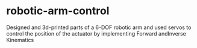 # robotic-arm-control
Designed and 3d-printed parts of a 6-DOF robotic arm and used servos to control the position of the actuator by implementing Forward andInverse Kinematics
